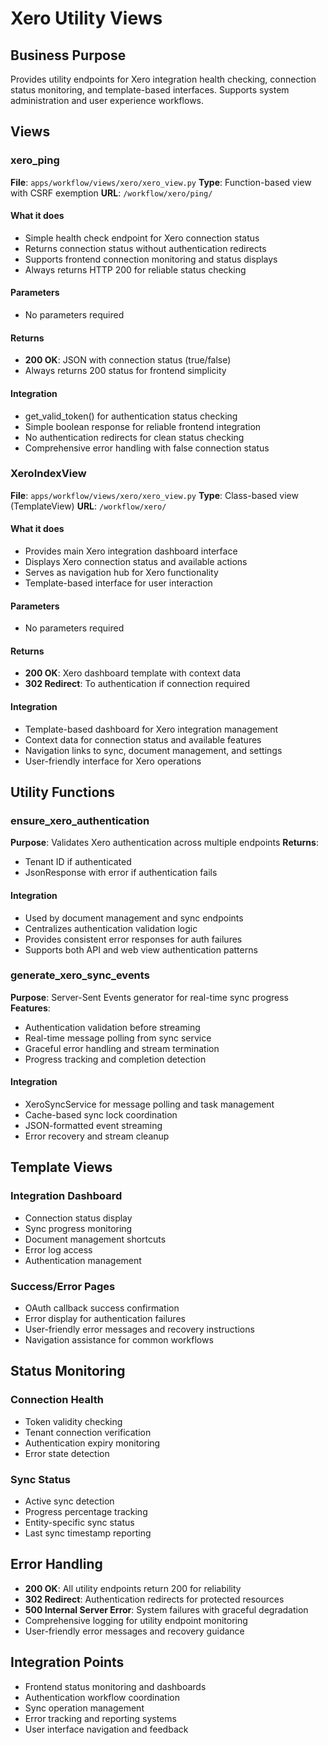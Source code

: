 # Xero Utility Views

## Business Purpose

Provides utility endpoints for Xero integration health checking, connection status monitoring, and template-based interfaces. Supports system administration and user experience workflows.

## Views

### xero_ping

**File**: `apps/workflow/views/xero/xero_view.py`
**Type**: Function-based view with CSRF exemption
**URL**: `/workflow/xero/ping/`

#### What it does

- Simple health check endpoint for Xero connection status
- Returns connection status without authentication redirects
- Supports frontend connection monitoring and status displays
- Always returns HTTP 200 for reliable status checking

#### Parameters

- No parameters required

#### Returns

- **200 OK**: JSON with connection status (true/false)
- Always returns 200 status for frontend simplicity

#### Integration

- get_valid_token() for authentication status checking
- Simple boolean response for reliable frontend integration
- No authentication redirects for clean status checking
- Comprehensive error handling with false connection status

### XeroIndexView

**File**: `apps/workflow/views/xero/xero_view.py`
**Type**: Class-based view (TemplateView)
**URL**: `/workflow/xero/`

#### What it does

- Provides main Xero integration dashboard interface
- Displays Xero connection status and available actions
- Serves as navigation hub for Xero functionality
- Template-based interface for user interaction

#### Parameters

- No parameters required

#### Returns

- **200 OK**: Xero dashboard template with context data
- **302 Redirect**: To authentication if connection required

#### Integration

- Template-based dashboard for Xero integration management
- Context data for connection status and available features
- Navigation links to sync, document management, and settings
- User-friendly interface for Xero operations

## Utility Functions

### ensure_xero_authentication

**Purpose**: Validates Xero authentication across multiple endpoints
**Returns**:

- Tenant ID if authenticated
- JsonResponse with error if authentication fails

#### Integration

- Used by document management and sync endpoints
- Centralizes authentication validation logic
- Provides consistent error responses for auth failures
- Supports both API and web view authentication patterns

### generate_xero_sync_events

**Purpose**: Server-Sent Events generator for real-time sync progress
**Features**:

- Authentication validation before streaming
- Real-time message polling from sync service
- Graceful error handling and stream termination
- Progress tracking and completion detection

#### Integration

- XeroSyncService for message polling and task management
- Cache-based sync lock coordination
- JSON-formatted event streaming
- Error recovery and stream cleanup

## Template Views

### Integration Dashboard

- Connection status display
- Sync progress monitoring
- Document management shortcuts
- Error log access
- Authentication management

### Success/Error Pages

- OAuth callback success confirmation
- Error display for authentication failures
- User-friendly error messages and recovery instructions
- Navigation assistance for common workflows

## Status Monitoring

### Connection Health

- Token validity checking
- Tenant connection verification
- Authentication expiry monitoring
- Error state detection

### Sync Status

- Active sync detection
- Progress percentage tracking
- Entity-specific sync status
- Last sync timestamp reporting

## Error Handling

- **200 OK**: All utility endpoints return 200 for reliability
- **302 Redirect**: Authentication redirects for protected resources
- **500 Internal Server Error**: System failures with graceful degradation
- Comprehensive logging for utility endpoint monitoring
- User-friendly error messages and recovery guidance

## Integration Points

- Frontend status monitoring and dashboards
- Authentication workflow coordination
- Sync operation management
- Error tracking and reporting systems
- User interface navigation and feedback
